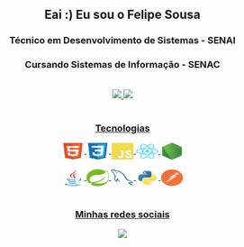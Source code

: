 <h2 align="center"> Eai :) Eu sou o Felipe Sousa</h2>

<div align="center">
  <h3> Técnico em Desenvolvimento de Sistemas - SENAI</h3>
  <h3>Cursando Sistemas de Informação - SENAC</h3>
</div>

<br>

<div align="center">
  <a href="https//:github.com/Lipessousa">
 <img height="150rem" src="https://github-readme-stats.vercel.app/api?username=Lipessousa&show_icons=true&theme=monokai&include_all_commits=true&count_private=true"/>
  <img height="150rem" src="https://github-readme-stats.vercel.app/api/top-langs/?username=Lipessousa&layout=compact&langs_count=50&theme=monokai"/>
</div>

<br>

<div align="center">
<h3>Tecnologias</h3>
<img align="center" alt="HTML" height="30" width="40" src="https://raw.githubusercontent.com/devicons/devicon/master/icons/html5/html5-original.svg"/>
<img align="center" alt="CSS"  height="30" width="40" src="https://raw.githubusercontent.com/devicons/devicon/master/icons/css3/css3-original.svg"/>
<img align="center" alt="JavaScript" height="30" width="40" src="https://raw.githubusercontent.com/devicons/devicon/master/icons/javascript/javascript-plain.svg"/>
<img align="center" alt="React" height="30" width="40" src="https://raw.githubusercontent.com/devicons/devicon/master/icons/react/react-original.svg"/>
<img align="center" alt="Node" height="30" width="40" src="https://raw.githubusercontent.com/devicons/devicon/master/icons/nodejs/nodejs-original.svg"/>
</div>

<br>

<div align="center">
  <img align="center" alt="Java" height="30" width="40" src="https://raw.githubusercontent.com/devicons/devicon/master/icons/java/java-original.svg"/>
  <img align="center" alt="Java" height="30" width="40" src="https://raw.githubusercontent.com/devicons/devicon/master/icons/spring/spring-original.svg"/>
  <img align="center" alt="MySQL" height="30" width="40" src="https://raw.githubusercontent.com/devicons/devicon/master/icons/mysql/mysql-original.svg"/>
  <img align="center" alt="Python" height="30" width="40" src="https://raw.githubusercontent.com/devicons/devicon/master/icons/python/python-original.svg"/>
  <img align="center" alt="Python" height="30" width="40" src="https://raw.githubusercontent.com/devicons/devicon/master/icons/postman/postman-original.svg"/>
</div>

<br>


<div align="center">
  <h3>Minhas redes sociais</h3>
  <a href="https://www.linkedin.com/in/felipe-sousa-8a7b2b241" target="_blank">
    <img src="https://img.shields.io/badge/LinkedIn-0077B5?style=for-the-badge&logo=linkedin&logoColor=black"/>
</div>
